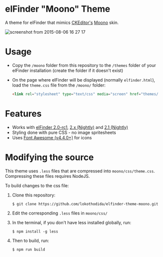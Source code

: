 # elFinder "Moono" Theme
A theme for elFinder that mimics [CKEditor's](http://ckeditor.com/)
[Moono](http://ckeditor.com/addon/moono) skin.

![screenshot from 2015-08-06 16 27 17](https://cloud.githubusercontent.com/assets/4363863/9115748/95e2dcf2-3c58-11e5-8bbb-6c17074a5b35.png)

# Usage
* Copy the `/moono` folder from this repository to the `/themes` folder of your
elFinder installation (create the folder if it doesn't exist)
* On the page where elFinder will be displayed (normally `elfinder.html`),
load the `theme.css` file from the `/moono/` folder:

    ```html
    <link rel="stylesheet" type="text/css" media="screen" href="themes/moono/css/theme.css">
    ```

# Features
* Works with [elFinder 2.0-rc1](https://github.com/Studio-42/elFinder/releases/tag/2.0-rc1),
[2.x (Nightly)](http://nao-pon.github.io/elFinder-nightly/latests/elfinder-2.x.zip)
and [2.1 (Nightly)](http://nao-pon.github.io/elFinder-nightly/latests/elfinder-2.1.zip)
* Styling done with pure CSS - no image spritesheets
* Uses [Font Awesome (v4.4.0+)](http://fortawesome.github.io/Font-Awesome/) for icons

# Modifying the source
This theme uses `.less` files that are compressed into `moono/css/theme.css`.
Compressing these files requires NodeJS.

To build changes to the css file:

1. Clone this repository:

    ```
    $ git clone https://github.com/lokothodida/elfinder-theme-moono.git
    ```

2. Edit the corresponding `.less` files in `moono/css/`
3. In the terminal, if you don't have less installed globally, run:

    ```
    $ npm install -g less
    ```

4. Then to build, run:

    ```
    $ npm run build
    ```
